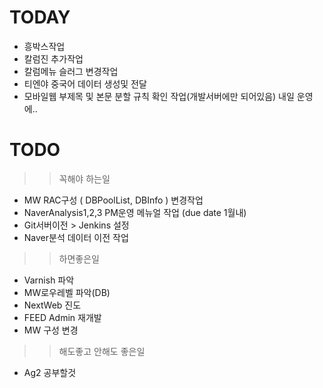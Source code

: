 
# TODAY
- 흥박스작업
- 칼럼진 추가작업
- 칼럼메뉴 슬러그 변경작업
- 티엔야 중국어 데이터 생성및 전달
- 모바일웹 부제목 및 본문 분할 규칙 확인 작업(개발서버에만 되어있음) 내일 운영에..

# TODO
>> 꼭해야 하는일
- MW RAC구성 ( DBPoolList, DBInfo ) 변경작업
- NaverAnalysis1,2,3 PM운영 메뉴얼 작업 (due date 1월내)
- Git서버이전 > Jenkins 설정
- Naver분석 데이터 이전 작업 

>> 하면좋은일
- Varnish 파악
- MW로우레벨 파악(DB)
- NextWeb 진도
- FEED Admin 재개발
- MW 구성 변경 

>> 해도좋고 안해도 좋은일
- Ag2 공부할것
